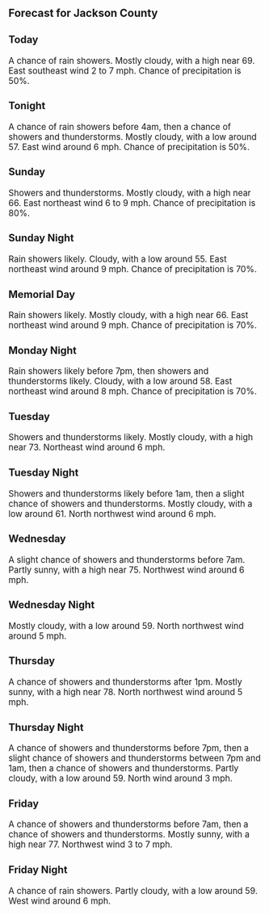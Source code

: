 <div>
   <h2>Forecast for Jackson County</h2>
   <p>
      <div style="font-size:120%">
         <h3>Today</h3>A chance of rain showers. Mostly cloudy, with a high near 69. East southeast wind 2 to 7 mph. Chance of precipitation is 50%.<br></div>
   </p>
   <p>
      <div style="font-size:120%">
         <h3>Tonight</h3>A chance of rain showers before 4am, then a chance of showers and thunderstorms. Mostly cloudy, with a low around 57. East
         wind around 6 mph. Chance of precipitation is 50%.<br></div>
   </p>
   <p>
      <div style="font-size:120%">
         <h3>Sunday</h3>Showers and thunderstorms. Mostly cloudy, with a high near 66. East northeast wind 6 to 9 mph. Chance of precipitation is
         80%.<br></div>
   </p>
   <p>
      <div style="font-size:120%">
         <h3>Sunday Night</h3>Rain showers likely. Cloudy, with a low around 55. East northeast wind around 9 mph. Chance of precipitation is 70%.<br></div>
   </p>
   <p>
      <div style="font-size:120%">
         <h3>Memorial Day</h3>Rain showers likely. Mostly cloudy, with a high near 66. East northeast wind around 9 mph. Chance of precipitation is 70%.<br></div>
   </p>
   <p>
      <div style="font-size:120%">
         <h3>Monday Night</h3>Rain showers likely before 7pm, then showers and thunderstorms likely. Cloudy, with a low around 58. East northeast wind around
         8 mph. Chance of precipitation is 70%.<br></div>
   </p>
   <p>
      <div style="font-size:120%">
         <h3>Tuesday</h3>Showers and thunderstorms likely. Mostly cloudy, with a high near 73. Northeast wind around 6 mph.<br></div>
   </p>
   <p>
      <div style="font-size:120%">
         <h3>Tuesday Night</h3>Showers and thunderstorms likely before 1am, then a slight chance of showers and thunderstorms. Mostly cloudy, with a low
         around 61. North northwest wind around 6 mph.<br></div>
   </p>
   <p>
      <div style="font-size:120%">
         <h3>Wednesday</h3>A slight chance of showers and thunderstorms before 7am. Partly sunny, with a high near 75. Northwest wind around 6 mph.<br></div>
   </p>
   <p>
      <div style="font-size:120%">
         <h3>Wednesday Night</h3>Mostly cloudy, with a low around 59. North northwest wind around 5 mph.<br></div>
   </p>
   <p>
      <div style="font-size:120%">
         <h3>Thursday</h3>A chance of showers and thunderstorms after 1pm. Mostly sunny, with a high near 78. North northwest wind around 5 mph.<br></div>
   </p>
   <p>
      <div style="font-size:120%">
         <h3>Thursday Night</h3>A chance of showers and thunderstorms before 7pm, then a slight chance of showers and thunderstorms between 7pm and 1am, then
         a chance of showers and thunderstorms. Partly cloudy, with a low around 59. North wind around 3 mph.<br></div>
   </p>
   <p>
      <div style="font-size:120%">
         <h3>Friday</h3>A chance of showers and thunderstorms before 7am, then a chance of showers and thunderstorms. Mostly sunny, with a high near
         77. Northwest wind 3 to 7 mph.<br></div>
   </p>
   <p>
      <div style="font-size:120%">
         <h3>Friday Night</h3>A chance of rain showers. Partly cloudy, with a low around 59. West wind around 6 mph.<br></div>
   </p>
</div>